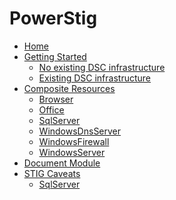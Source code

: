 # PowerStig

* [Home][home]
* [Getting Started][gettingstarted]
  * [No existing DSC infrastructure][DscGettingStarted]
  * [Existing DSC infrastructure][DscOnPremises]
* [Composite Resources][compositeresources]
  * [Browser][browser]
  * [Office][Office]
  * [SqlServer][sqlserver]
  * [WindowsDnsServer][windowsdnsserver]
  * [WindowsFirewall][windowsfirewall]
  * [WindowsServer][windowsserver]
* [Document Module][document]
* [STIG Caveats][stigcaveats]
  * [SqlServer][sqlservercaveats]

[home]:                   https://github.com/Microsoft/PowerStig/wiki/home
[convert]:                https://github.com/Microsoft/PowerStig/wiki/Convert
[stig]:                   https://github.com/Microsoft/PowerStig/wiki/Stig
[compositeresources]:     https://github.com/Microsoft/PowerStig/wiki/CompositeResources
[gettingstarted]:         https://github.com/Microsoft/PowerStig/wiki/GettingStarted
[browser]:                https://github.com/Microsoft/PowerStig/wiki/Browser
[office]:                 https://github.com/Microsoft/PowerStig/wiki/Office
[sqlserver]:              https://github.com/Microsoft/PowerStig/wiki/SqlServer
[windowsdnsserver]:       https://github.com/Microsoft/PowerStig/wiki/WindowsDnsServer
[windowsfirewall]:        https://github.com/Microsoft/PowerStig/wiki/WindowsFirewall
[windowsserver]:          https://github.com/Microsoft/PowerStig/wiki/WindowsServer
[document]:               https://github.com/Microsoft/PowerStig/wiki/Document
[stigcaveats]:            https://github.com/Microsoft/PowerStig/wiki/StigCaveats
[sqlservercaveats]:       https://github.com/Microsoft/PowerStig/wiki/StigCaveats#sqlserver-2012
[DscGettingStarted]:      https://github.com/Microsoft/PowerStig/wiki/DscGettingStarted
[DscOnPremises]:          https://github.com/Microsoft/PowerStig/wiki/DscOnPremises
[DscAzureAutomation]:     https://github.com/Microsoft/PowerStig/wiki/DscAzureAutomation
[DscAzureVirtualMachine]: https://github.com/Microsoft/PowerStig/wiki/DscAzureVirtualMachine
